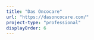 ```yaml
---
title: "Das Oncocare"
url: "https://dasoncocare.com/"
project-type: "professional"
displayOrder: 6
---
```


